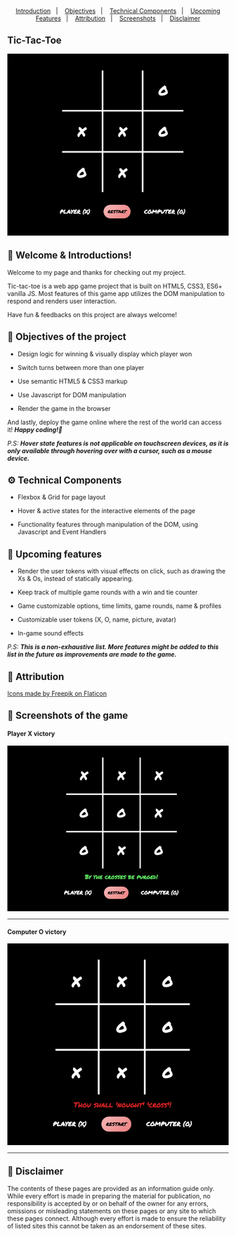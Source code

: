 <p align="center">
  <a href="#wave-welcome--introductions">Introduction</a>&nbsp;&nbsp;&nbsp;|&nbsp;&nbsp;&nbsp;
  <a href="#pushpin-objectives-of-the-project">Objectives</a>&nbsp;&nbsp;&nbsp;|&nbsp;&nbsp;&nbsp;
  <a href="#gear-technical-components">Technical Components</a>&nbsp;&nbsp;&nbsp;|&nbsp;&nbsp;&nbsp;
  <a href="#file_folder-upcoming-features">Upcoming Features</a>&nbsp;&nbsp;&nbsp;|&nbsp;&nbsp;&nbsp;
  <a href="#bookmark-attribution">Attribution</a>&nbsp;&nbsp;&nbsp;|&nbsp;&nbsp;&nbsp;
  <a href="#camera_flash-screenshots-of-the-game">Screenshots</a>&nbsp;&nbsp;&nbsp;|&nbsp;&nbsp;&nbsp;
  <a href="#memo-disclaimer">Disclaimer</a>
</p>

## Tic-Tac-Toe

![Design preview of Tic-tac-toe game](images/screenshots/Tic-tac-toe_game_board.png)

## :wave: Welcome & Introductions!

Welcome to my page and thanks for checking out my project.

Tic-tac-toe is a web app game project that is built on HTML5, CSS3, ES6+ vanilla JS. Most features of this game app utilizes the DOM manipulation to respond and renders user interaction.

Have fun & feedbacks on this project are always welcome!

## :pushpin: Objectives of the project

* Design logic for winning & visually display which player won

* Switch turns between more than one player

* Use semantic HTML5 & CSS3 markup

* Use Javascript for DOM manipulation

* Render the game in the browser

And lastly, deploy the game online where the rest of the world can access it!  _**Happy coding!🚀**_

_P.S:_ _**Hover state features is not applicable on touchscreen devices, as it is only available through hovering over with a cursor, such as a mouse device.**_

## :gear: Technical Components

* Flexbox & Grid for page layout

* Hover & active states for the interactive elements of the page

* Functionality features through manipulation of the DOM, using Javascript and Event Handlers

## :file_folder: Upcoming features

* Render the user tokens with visual effects on click, such as drawing the Xs & Os, instead of statically appearing.

* Keep track of multiple game rounds with a win and tie counter

* Game customizable options, time limits, game rounds, name & profiles

* Customizable user tokens (X, O, name, picture, avatar)

* In-game sound effects

_P.S:_ _**This is a non-exhaustive list. More features might be added to this list in the future as improvements are made to the game.**_

## :bookmark: Attribution

[Icons made by Freepik on Flaticon](https://www.flaticon.com/authors/freepik/ "Flaticon.com")

## :camera_flash: Screenshots of the game

#### Player X victory
![Page preview of Player's victory](images/screenshots/Player-X_Wins.png)
<hr />

#### Computer O victory
![Page preview of Computer's victory](images/screenshots/Computer-O_Wins.png)
<hr />

## :memo: Disclaimer
The contents of these pages are provided as an information guide only. While every effort is made in preparing the material for publication, no responsibility is accepted by or on behalf of the owner for any errors, omissions or misleading statements on these pages or any site to which these pages connect. Although every effort is made to ensure the reliability of listed sites this cannot be taken as an endorsement of these sites.

